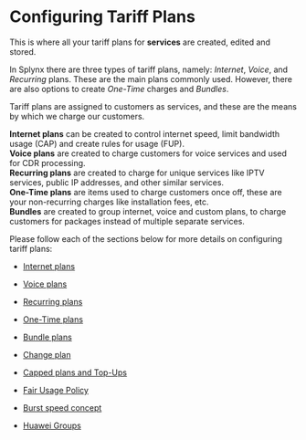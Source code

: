 Configuring Tariff Plans
========================

This is where all your tariff plans for **services** are created, edited and stored.

In Splynx there are three types of tariff plans, namely: *Internet*, *Voice*, and *Recurring* plans. These are the main plans commonly used. However, there are also options to create *One-Time* charges and *Bundles*.

Tariff plans are assigned to customers as services, and these are the means by which we charge our customers.

**Internet plans** can be created to control internet speed, limit bandwidth usage (CAP) and create rules for usage (FUP). <br>
**Voice plans** are created to charge customers for voice services and used for CDR processing. <br>
**Recurring plans** are created to charge for unique services like IPTV services, public IP addresses, and other similar services. <br>
**One-Time plans** are items used to charge customers once off, these are your non-recurring charges like installation fees, etc.<br>
**Bundles** are created to group internet, voice and custom plans, to charge customers for packages instead of multiple separate services.

Please follow each of the sections below for more details on configuring tariff plans:
* [Internet plans](configuring_tariff_plans/internet_plans/internet_plans.md)

* [Voice plans](configuring_tariff_plans/voice_plans/voice_plans.md)

* [Recurring plans](configuring_tariff_plans/recurring_plans/recurring_plans.md)

* [One-Time plans](configuring_tariff_plans/one_time_plans/one_time_plans.md)

* [Bundle plans](configuring_tariff_plans/bundle_plans/bundle_plans.md)

* [Change plan](configuring_tariff_plans/tariff_change/tariff_change.md)

* [Capped plans and Top-Ups](configuring_tariff_plans/capped_plans/capped_plans.md)

* [Fair Usage Policy](configuring_tariff_plans/fair_usage_policy/fair_usage_policy.md)

* [Burst speed concept](configuring_tariff_plans/burst_speed_concept/burst_speed_concept.md)

* [Huawei Groups](configuring_tariff_plans/huawei_groups/huawei_groups.md)



